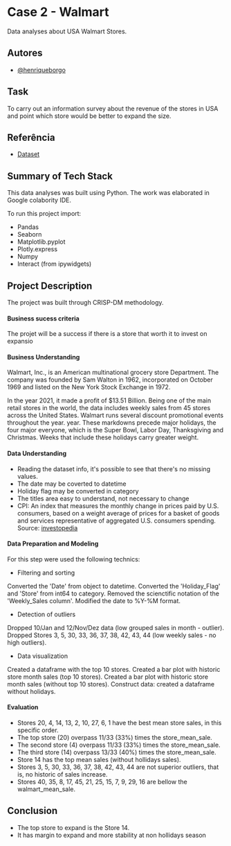 
# Case 2 - Walmart

Data analyses about USA Walmart Stores.


## Autores

- [@henriqueborgo](https://github.com/henriqueborgo)


## Task

To carry out an information survey about the revenue of the stores in USA and point which store would be better to expand the size.
## Referência

 - [Dataset](https://www.kaggle.com/yasserh/walmart-dataset)

## Summary of Tech Stack

This data analyses was built using Python. The work was elaborated in Google colabority IDE.

To run this project import:

- Pandas
- Seaborn
- Matplotlib.pyplot
- Plotly.express
- Numpy
- Interact (from ipywidgets)
## Project Description

The project was built through CRISP-DM methodology.

#### Business sucess criteria

The projet will be a success if there is a store that worth it to invest on expansio


#### Business Understanding

Walmart, Inc., is an American multinational grocery store Department. The company was founded by Sam Walton in 1962, incorporated on October 1969 and listed on the New York Stock Exchange in 1972.

In the year 2021, it made a profit of $13.51 Billion. Being one of the main retail stores in the world, the data includes weekly sales from 45 stores across the United States. Walmart runs several discount promotional events throughout the year. year. These markdowns precede major holidays, the four major everyone, which is the Super Bowl, Labor Day, Thanksgiving and Christmas. Weeks that include these holidays carry greater weight.


#### Data Understanding

- Reading the dataset info, it's possible to see that there's no missing values.
- The date may be coverted to datetime
- Holiday flag may be converted in category
- The titles area easy to understand, not necessary to change
- CPI: An index that measures the monthly change in prices paid by U.S. consumers, based on a weight average of prices for a basket of goods and services representative of aggregated U.S. consumers spending. Source: [investopedia](https://www.investopedia.com/terms/c/consumerpriceindex.asp)


#### Data Preparation and Modeling

For this step were used the following technics:

- Filtering and sorting

Converted the 'Date' from object to datetime.
Converted the 'Holiday_Flag' and 'Store' from int64 to category.
Removed the scienctific notation of the 'Weekly_Sales column'. 
Modified the date to %Y-%M format.

- Detection of outliers

Dropped 10/Jan and 12/Nov/Dez data (low grouped sales in month - outlier).
Dropped Stores 3, 5, 30, 33, 36, 37, 38, 42, 43, 44 (low weekly sales - no high outliers).

- Data visualization

Created a dataframe with the top 10 stores.
Created a bar plot with historic store month sales (top 10 stores).
Created a bar plot with historic store month sales (without top 10 stores).
Construct data: created a dataframe without holidays.

#### Evaluation

- Stores 20, 4, 14, 13, 2, 10, 27, 6, 1 have the best mean store sales, in this specific order.
- The top store (20) overpass 11/33 (33%) times the store_mean_sale.
- The second store (4) overpass 11/33 (33%) times the store_mean_sale.
- The third store (14) overpass 13/33 (40%) times the store_mean_sale.
- Store 14 has the top mean sales (without hollidays sales).
- Stores 3, 5, 30, 33, 36, 37, 38, 42, 43, 44 are not superior outliers, that is, no historic of sales increase.
- Stores 40, 35, 8, 17, 45, 21, 25, 15, 7, 9, 29, 16 are bellow the walmart_mean_sale.




## Conclusion

- The top store to expand is the Store 14.
- It has margin to expand and more stability at non hollidays season
